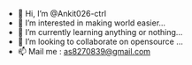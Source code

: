 - 👋 Hi, I’m @Ankit026-ctrl
- 👀 I’m interested in making world easier...
- 🌱 I’m currently learning anything or nothing...
- 💞️ I’m looking to collaborate on opensource ...
- 📫 Mail me : as8270839@gmail.com

<!---
Ankit026-ctrl/Ankit026-ctrl is a ✨ special ✨ repository because its `README.md` (this file) appears on your GitHub profile.
You can click the Preview link to take a look at your changes.
--->
